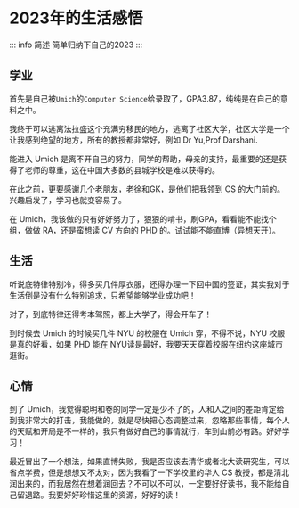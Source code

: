 # 2023年的生活感悟

::: info 简述
简单归纳下自己的2023
:::

## 学业

首先是自己被`Umich`的`Computer Science`给录取了，GPA3.87，纯纯是在自己的意料之中。

我终于可以逃离法拉盛这个充满穷移民的地方，逃离了社区大学，社区大学是一个让我感到绝望的地方，所有的教授都非常好，例如 Dr Yu,Prof Darshani.

能进入 Umich 是离不开自己的努力，同学的帮助，母亲的支持，最重要的还是获得了老师的尊重，这在中国大多数的县城学校是难以获得的。

在此之前，更要感谢几个老朋友，老徐和GK，是他们把我领到 CS 的大门前的。兴趣启发了，学习也就变容易了。

在 Umich，我该做的只有好好努力了，狠狠的啃书，刷GPA，看看能不能找个组，做做 RA，还是蛮想读 CV 方向的 PHD 的。试试能不能直博（异想天开）。

## 生活

听说底特律特别冷，得多买几件厚衣服，还得办理一下回中国的签证，其实我对于生活倒是没有什么特别追求，只希望能够学业成功吧！

对了，到底特律还得考本驾照，都上大学了，得会开车了！

到时候去 Umich 的时候买几件 NYU 的校服在 Umich 穿，不得不说，NYU 校服是真的好看，如果 PHD 能在 NYU读是最好，我要天天穿着校服在纽约这座城市逛街。

## 心情

到了 Umich，我觉得聪明和卷的同学一定是少不了的，人和人之间的差距肯定给到我非常大的打击，我能做的，就是尽快把心态调整过来，忽略那些事情，每个人的天赋和开局是不一样的，我只有做好自己的事情就行，车到山前必有路。好好学习！

最近冒出了一个想法，如果直博失败，我是否应该去清华或者北大读研究生，可以省点学费，但是想想又不太对，因为我看了一下学校里的华人 CS 教授，都是清北润出来的，而我居然在想着润回去？不可以不可以，一定要好好读书，我不能给自己留退路。我要好好珍惜这里的资源，好好的读！















